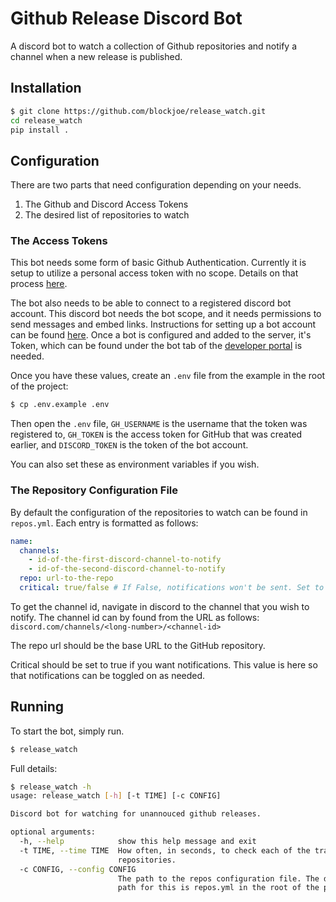 # Github Release Discord Bot

A discord bot to watch a collection of Github repositories and notify
a channel when a new release is published.

## Installation

```sh
$ git clone https://github.com/blockjoe/release_watch.git
cd release_watch
pip install .
```

## Configuration

There are two parts that need configuration depending on your needs.

1) The Github and Discord Access Tokens
2) The desired list of repositories to watch

### The Access Tokens

This bot needs some form of basic Github Authentication. Currently it is setup
to utilize a personal access token with no scope.  Details on that process
[here](https://docs.github.com/en/articles/creating-an-access-token-for-command-line-use).


The bot also needs to be able to connect to a registered discord bot account.
This discord bot needs the bot scope, and it needs permissions to send messages
and embed links. Instructions for setting up a bot account can be found
[here](https://discordpy.readthedocs.io/en/stable/discord.html). Once a bot is
configured and added to the server, it's Token, which can be found under the
bot tab of the [developer portal](https://discord.com/developers/applications)
is needed.

Once you have these values, create an `.env` file from the example in the root of
the project:

```sh
$ cp .env.example .env
```

Then open the `.env` file, `GH_USERNAME` is the username that the token was registered to,
`GH_TOKEN` is the access token for GitHub that was created earlier, and `DISCORD_TOKEN` is
the token of the bot account.

You can also set these as environment variables if you wish.


### The Repository Configuration File

By default the configuration of the repositories to watch can be found in `repos.yml`.
Each entry is formatted as follows:

```yaml
name:
  channels: 
    - id-of-the-first-discord-channel-to-notify
    - id-of-the-second-discord-channel-to-notify
  repo: url-to-the-repo
  critical: true/false # If False, notifications won't be sent. Set to True to get notifications.
```

To get the channel id, navigate in discord to the channel that you wish to notify. The channel id can
by found from the URL as follows: `discord.com/channels/<long-number>/<channel-id>`

The repo url should be the base URL to the GitHub repository.

Critical should be set to true if you want notifications. This value is here so
that notifications can be toggled on as needed.

## Running

To start the bot, simply run.

```sh
$ release_watch
```

Full details:

```sh
$ release_watch -h
usage: release_watch [-h] [-t TIME] [-c CONFIG]

Discord bot for watching for unannouced github releases.

optional arguments:
  -h, --help            show this help message and exit
  -t TIME, --time TIME  How often, in seconds, to check each of the tracked
                        repositories.
  -c CONFIG, --config CONFIG
                        The path to the repos configuration file. The default
                        path for this is repos.yml in the root of the project.
```
